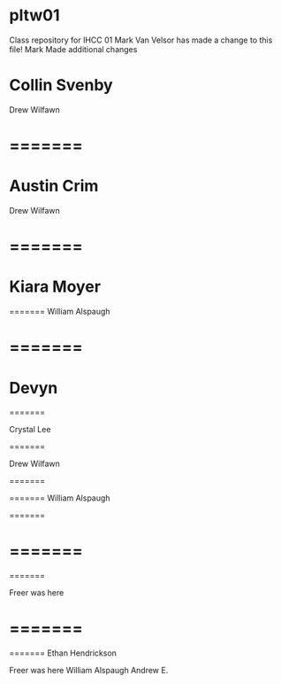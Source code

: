 # pltw01
Class repository for IHCC 01
Mark Van Velsor has made a change to this file!
Mark Made additional changes






Collin Svenby
=======
Drew Wilfawn


=======
=======

Austin Crim
=======
Drew Wilfawn

=======
=======
Kiara Moyer
=======
=======
William Alspaugh

=======
=======
Devyn
=======

=======


Crystal Lee

=======

Drew Wilfawn


=======

=======
William Alspaugh




=======

=======
=======
=======

Freer was here

=======
=======

=======
Ethan Hendrickson


Freer was here
William Alspaugh
Andrew E.
